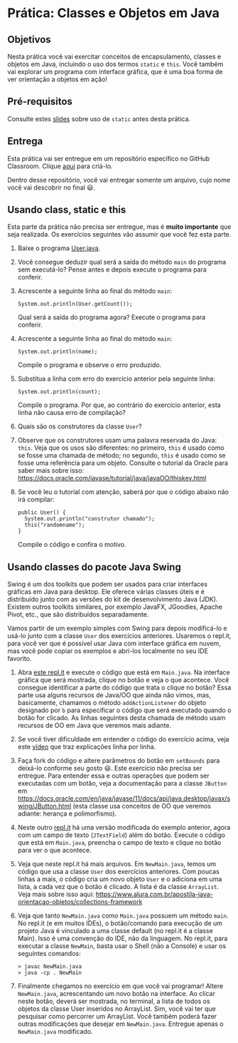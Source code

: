 # Prática: Classes e Objetos em Java


## Objetivos
Nesta prática você vai exercitar conceitos de encapsulamento, classes e objetos em Java, incluindo o uso dos termos `static` e `this`. Você também vai explorar um programa com interface gráfica, que é uma boa forma de ver orientação a objetos em ação!

## Pré-requisitos

Consulte estes [slides](https://docs.google.com/presentation/d/1fdbKfM4GmvfZxQVXi_5fBL7HetkdCx74z-Ih0vjmQZw/edit?usp=sharing) sobre uso de `static` antes desta prática.

## Entrega

Esta prática vai ser entregue em um repositório específico no GitHub Classroom. Clique [aqui](https://classroom.github.com/a/YIR36uYO) para criá-lo. 

Dentro desse repositório, você vai entregar somente um arquivo, cujo nome você vai descobrir no final :smiley:.



## Usando class, static e this



Esta parte da prática não precisa ser entregue, mas é **muito importante** que seja realizada. Os exercícios seguintes vão assumir que você fez esta parte.

1. Baixe o programa [User.java](src/User.java).

2. Você consegue deduzir qual será a saída do método `main` do programa sem executá-lo? Pense antes e depois execute o programa para conferir.

3. Acrescente a seguinte linha ao final do método `main`:
   ```
   System.out.println(User.getCount());
   ```
   Qual será a saída do programa agora? Execute o programa para conferir.
   
4. Acrescente a seguinte linha ao final do método `main`:
   ```
   System.out.println(name);
   ```
   Compile o programa e observe o erro produzido.

5. Substitua a linha com erro do exercício anterior pela seguinte linha:
   ```
   System.out.println(count);
   ```
   Compile o programa. Por que, ao contrário do exercício anterior, esta linha não causa erro de compilação?
   
6. Quais são os construtores da classe `User`?

7. Observe que os construtores usam uma palavra reservada do Java: `this`.  Veja que os usos são diferentes: no primeiro, `this` é usado como se fosse uma chamada de método; no segundo, `this` é usado como se fosse uma referência para um objeto. Consulte o tutorial da Oracle para saber mais sobre isso: https://docs.oracle.com/javase/tutorial/java/javaOO/thiskey.html


8. Se você leu o tutorial com atenção, saberá por que o código abaixo não irá compilar:
   ```
   public User() {
     System.out.println("construtor chamado");
     this("randomname");
   }
   ```
   Compile o código e confira o motivo.
   


## Usando classes do pacote Java Swing
   
   
Swing é um dos toolkits que podem ser usados para criar interfaces gráficas em Java para desktop. Ele oferece várias classes úteis e é distribuído junto com as versões do kit de desenvolvimento Java (JDK). Existem outros toolkits similares, por exemplo JavaFX, JGoodies, Apache Pivot, etc., que são distribuídos separadamente.

Vamos partir de um exemplo simples com Swing para depois modificá-lo e usá-lo junto com a classe `User` dos exercícios anteriores. Usaremos o repl.it, para você ver que é possível usar Java com interface gráfica em nuvem, mas você pode copiar os exemplos e abri-los localmente no seu IDE favorito.

1. Abra [este repl.it](https://repl.it/@AndreaSchwertne/java03swing) e execute o código que está em `Main.java`.  Na interface gráfica que será mostrada, clique no botão e veja o que acontece. Você consegue identificar a parte do código que trata o clique no botão? Essa parte usa alguns recursos de Java/OO que ainda não vimos, mas, basicamente, chamamos o método `addActionListener` do objeto designado por `b` para especificar o código que será executado quando o botão for clicado. As linhas seguintes desta chamada de método usam recursos de OO em Java que veremos mais adiante.


2. Se você tiver dificuldade em entender o código do exercício acima, veja este [vídeo](https://drive.google.com/file/d/1WiuyRxfp6PPM5eCvksbB_2e-bRlmZHid/view?usp=sharing) que traz explicações linha por linha.

2. Faça fork do código e altere parâmetros do botão em `setBounds` para deixá-lo conforme seu gosto :smiley:.  Este exercício não precisa ser entregue. Para entender essa e outras operações que podem ser executadas com um botão, veja a documentação para a classe `JButton` em https://docs.oracle.com/en/java/javase/11/docs/api/java.desktop/javax/swing/JButton.html (esta classe usa conceitos de OO que veremos adiante: herança e polimorfismo).

3. Neste outro [repl.it](https://repl.it/@AndreaSchwertne/java03swinguser) há uma versão modificada do exemplo anterior, agora com um campo de texto (`JTextField`) além do botão. Execute o código que está em `Main.java`, preencha o campo de texto e clique no botão para ver o que acontece.

4. Veja que neste repl.it há mais arquivos. Em `NewMain.java`, temos um código que usa a classe `User` dos exercícios anteriores. Com poucas linhas a mais, o código cria um novo objeto `User` e o adiciona em uma lista, a cada vez que o botão é clicado. A lista é da classe `ArrayList`. Veja mais sobre isso aqui: https://www.alura.com.br/apostila-java-orientacao-objetos/collections-framework

5. Veja que tanto `NewMain.java` como `Main.java` possuem um método `main`. No repl.it (e em muitos IDEs), o botão/comando para execução de um projeto Java é vinculado a uma classe default (no repl.it é a classe Main). Isso é uma convenção do IDE, não da linguagem. No repl.it, para executar a classe `NewMain`, basta usar o Shell (não a Console) e usar os seguintes comandos: 
   ```
   > javac NewMain.java
   > java -cp . NewMain
   ```

6. Finalmente chegamos no exercício em que você vai programar! Altere `NewMain.java`, acrescentando um novo botão na interface. Ao clicar neste botão, deverá ser mostrada, no terminal, a lista de todos os objetos da classe User inseridos no ArrayList. Sim, você vai ter que pesquisar como percorrer um ArrayList. Você também poderá fazer outras modificações que desejar em `NewMain.java`. Entregue apenas o `NewMain.java` modificado.




























